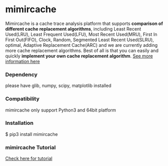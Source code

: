 # mimircache
Mimircache is a cache trace analysis platform that supports **comparison of different cache replacement algorithms**, including Least Recent Used(LRU), Least Frequent Used(LFU), Most Recent Used(MRU), First In First Out(FIFO), Clock, Random, Segmented Least Recent Used(SLRU), optimal, Adaptive Replacement Cache(ARC) and we are currently adding more cache replacement algorithms. Best of all is that you can easily and quickly **implement your own cache replacement algorithm**.
[See more information here](http://mimircache.info) 

### Dependency
please have glib, numpy, scipy, matplotlib installed

### Compatibility 
mimircache only support Python3 and 64bit platform 

### Installation 
$ pip3 install mimircache 

### mimircache Tutorial 
[Check here for tutorial](http://docs.mimircache.info) 


